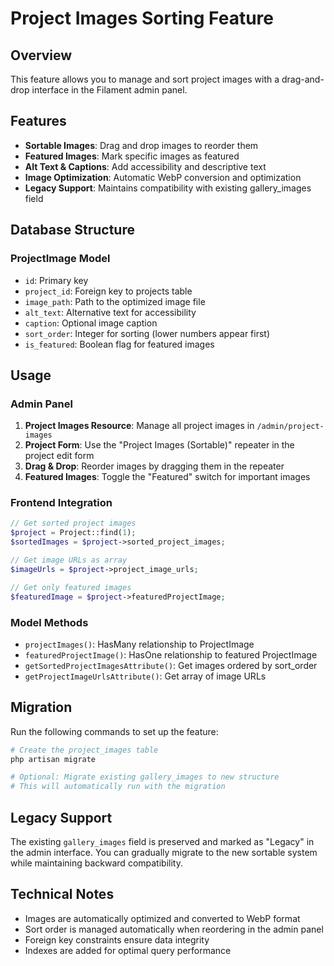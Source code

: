 # Project Images Sorting Feature

## Overview
This feature allows you to manage and sort project images with a drag-and-drop interface in the Filament admin panel.

## Features
- **Sortable Images**: Drag and drop images to reorder them
- **Featured Images**: Mark specific images as featured
- **Alt Text & Captions**: Add accessibility and descriptive text
- **Image Optimization**: Automatic WebP conversion and optimization
- **Legacy Support**: Maintains compatibility with existing gallery_images field

## Database Structure

### ProjectImage Model
- `id`: Primary key
- `project_id`: Foreign key to projects table
- `image_path`: Path to the optimized image file
- `alt_text`: Alternative text for accessibility
- `caption`: Optional image caption
- `sort_order`: Integer for sorting (lower numbers appear first)
- `is_featured`: Boolean flag for featured images

## Usage

### Admin Panel
1. **Project Images Resource**: Manage all project images in `/admin/project-images`
2. **Project Form**: Use the "Project Images (Sortable)" repeater in the project edit form
3. **Drag & Drop**: Reorder images by dragging them in the repeater
4. **Featured Images**: Toggle the "Featured" switch for important images

### Frontend Integration
```php
// Get sorted project images
$project = Project::find(1);
$sortedImages = $project->sorted_project_images;

// Get image URLs as array
$imageUrls = $project->project_image_urls;

// Get only featured images
$featuredImage = $project->featuredProjectImage;
```

### Model Methods
- `projectImages()`: HasMany relationship to ProjectImage
- `featuredProjectImage()`: HasOne relationship to featured ProjectImage
- `getSortedProjectImagesAttribute()`: Get images ordered by sort_order
- `getProjectImageUrlsAttribute()`: Get array of image URLs

## Migration
Run the following commands to set up the feature:

```bash
# Create the project_images table
php artisan migrate

# Optional: Migrate existing gallery_images to new structure
# This will automatically run with the migration
```

## Legacy Support
The existing `gallery_images` field is preserved and marked as "Legacy" in the admin interface. You can gradually migrate to the new sortable system while maintaining backward compatibility.

## Technical Notes
- Images are automatically optimized and converted to WebP format
- Sort order is managed automatically when reordering in the admin panel
- Foreign key constraints ensure data integrity
- Indexes are added for optimal query performance
